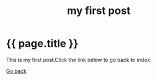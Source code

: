 ﻿---
layout: default
title: my first post
---
<h1>{{ page.title }}</h1>
<p>This is my first post.Click the link below to go back to index:</p>
<a href="{{ site.baseurl }}/index.html">Go back</a>